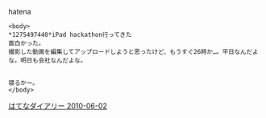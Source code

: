 
hatena

```
<body>
*1275497440*iPad hackathon行ってきた
面白かった。
撮影した動画を編集してアップロードしようと思ったけど、もうすぐ26時か…。平日なんだよな。明日も会社なんだよな。


寝るかー。
</body>
```


[はてなダイアリー 2010-06-02](https://nishiohirokazu.hatenadiary.org/archive/2010/06/02)